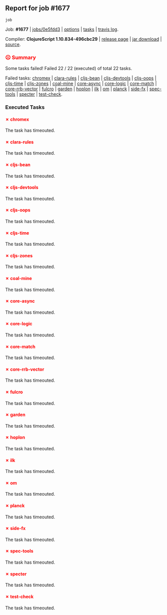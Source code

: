 ## Report for job #1677
```
job
```


Job: **#1677** | [jobs/0e5fdd3](https://github.com/cljs-oss/canary/commit/0e5fdd35ee86ddc0472f829d02410b86c992b40e) | [options](options.edn) | [tasks](tasks.edn) | [travis log](https://travis-ci.org/cljs-oss/canary/builds/757059699).

Compiler: **ClojureScript 1.10.834-496cbc29** | [release page](https://github.com/cljs-oss/canary/releases/tag/r1.10.834-496cbc29) | [jar download](https://github.com/cljs-oss/canary/releases/download/r1.10.834-496cbc29/clojurescript-1.10.834-496cbc29.jar) | [source](https://github.com/clojure/clojurescript/commit/496cbc294d8503be38253dc6a5042fca721892a8).

### <b style='color:red'>☹ Summary</b>

Some tasks failed! Failed 22 / 22 (executed) of total 22 tasks.

Failed tasks: [chromex](#-chromex) | [clara-rules](#-clara-rules) | [cljs-bean](#-cljs-bean) | [cljs-devtools](#-cljs-devtools) | [cljs-oops](#-cljs-oops) | [cljs-time](#-cljs-time) | [cljs-zones](#-cljs-zones) | [coal-mine](#-coal-mine) | [core-async](#-core-async) | [core-logic](#-core-logic) | [core-match](#-core-match) | [core-rrb-vector](#-core-rrb-vector) | [fulcro](#-fulcro) | [garden](#-garden) | [hoplon](#-hoplon) | [ilk](#-ilk) | [om](#-om) | [planck](#-planck) | [side-fx](#-side-fx) | [spec-tools](#-spec-tools) | [specter](#-specter) | [test-check](#-test-check).

### Executed Tasks

#### <b style='color:red'>&#x2717; chromex</b>
The task has timeouted.

#### <b style='color:red'>&#x2717; clara-rules</b>
The task has timeouted.

#### <b style='color:red'>&#x2717; cljs-bean</b>
The task has timeouted.

#### <b style='color:red'>&#x2717; cljs-devtools</b>
The task has timeouted.

#### <b style='color:red'>&#x2717; cljs-oops</b>
The task has timeouted.

#### <b style='color:red'>&#x2717; cljs-time</b>
The task has timeouted.

#### <b style='color:red'>&#x2717; cljs-zones</b>
The task has timeouted.

#### <b style='color:red'>&#x2717; coal-mine</b>
The task has timeouted.

#### <b style='color:red'>&#x2717; core-async</b>
The task has timeouted.

#### <b style='color:red'>&#x2717; core-logic</b>
The task has timeouted.

#### <b style='color:red'>&#x2717; core-match</b>
The task has timeouted.

#### <b style='color:red'>&#x2717; core-rrb-vector</b>
The task has timeouted.

#### <b style='color:red'>&#x2717; fulcro</b>
The task has timeouted.

#### <b style='color:red'>&#x2717; garden</b>
The task has timeouted.

#### <b style='color:red'>&#x2717; hoplon</b>
The task has timeouted.

#### <b style='color:red'>&#x2717; ilk</b>
The task has timeouted.

#### <b style='color:red'>&#x2717; om</b>
The task has timeouted.

#### <b style='color:red'>&#x2717; planck</b>
The task has timeouted.

#### <b style='color:red'>&#x2717; side-fx</b>
The task has timeouted.

#### <b style='color:red'>&#x2717; spec-tools</b>
The task has timeouted.

#### <b style='color:red'>&#x2717; specter</b>
The task has timeouted.

#### <b style='color:red'>&#x2717; test-check</b>
The task has timeouted.